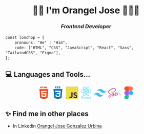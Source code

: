 <h1 align="center">👋🏻 I'm Orangel Jose 👨🏻‍💻</h1>
<h3 align="center"><em>Frontend Developer</em></h3>

```JS
const lonchop = {
    pronouns: "He" | "Him",
    code: ["HTML", "CSS", "JavaScript", "React", "Sass", "TailwindCSS", "Figma"],
};
```

## 💻 Languages and Tools...

<div align="center">
    <img src="https://github.com/devicons/devicon/blob/master/icons/html5/html5-plain-wordmark.svg" title="HTML5" alt="html"  width="40" height="40">
    <img src="https://github.com/devicons/devicon/blob/master/icons/css3/css3-plain-wordmark.svg" title="CSS3" alt="css"  width="40" height="40">
    <img src="https://github.com/devicons/devicon/blob/master/icons/javascript/javascript-original.svg" title="JS" alt="javascript"  width="40" height="40">
    <img src="https://github.com/devicons/devicon/blob/master/icons/react/react-original-wordmark.svg" title="REACT" alt="react"  width="40" height="40">
    <img src="https://github.com/devicons/devicon/blob/master/icons/tailwindcss/tailwindcss-plain.svg" title="TailwindCSS" alt="tailwind"  width="40" height="40">
    <img src="https://github.com/devicons/devicon/blob/master/icons/sass/sass-original.svg" title="Sass" alt="sass"  width="40" height="40">
    <img src="https://github.com/devicons/devicon/blob/master/icons/figma/figma-original.svg" title="Figma" alt="figma"  width="40" height="40">
</div>

## ✨ Find me in other places

- In Linkedin [Orangel Jose Gonzalez Urbina](https://www.linkedin.com/in/orangel-gonzalez/)
